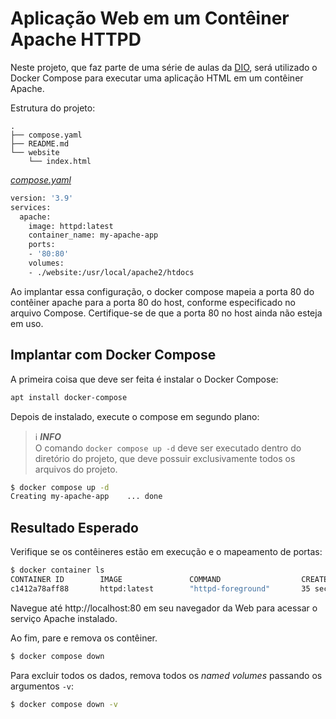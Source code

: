 # Aplicação Web em um Contêiner Apache HTTPD
Neste projeto, que faz parte de uma série de aulas da [DIO](https://www.dio.me/), será utilizado o Docker Compose para executar uma aplicação HTML em um contêiner Apache.

Estrutura do projeto:
```
.
├── compose.yaml
├── README.md
└── website
    └── index.html
```

[_compose.yaml_](compose.yaml)
```bash
version: '3.9'
services:
  apache:
    image: httpd:latest
    container_name: my-apache-app
    ports:
    - '80:80'
    volumes:
    - ./website:/usr/local/apache2/htdocs
```

Ao implantar essa configuração, o docker compose mapeia a porta 80 do contêiner apache para a porta 80 do host, conforme especificado no arquivo Compose. Certifique-se de que a porta 80 no host ainda não esteja em uso.

## Implantar com Docker Compose
A primeira coisa que deve ser feita é instalar o Docker Compose:
```bash
apt install docker-compose
```
Depois de instalado, execute o compose em segundo plano:

> ℹ️ **_INFO_**  
> O comando `docker compose up -d` deve ser executado dentro do diretório do projeto, que deve possuir exclusivamente todos os arquivos do projeto.

```bash
$ docker compose up -d
Creating my-apache-app    ... done
```

## Resultado Esperado
Verifique se os contêineres estão em execução e o mapeamento de portas:
```bash
$ docker container ls
CONTAINER ID        IMAGE               COMMAND                  CREATED             STATUS              PORTS                               NAMES
c1412a78aff88       httpd:latest        "httpd-foreground"       35 seconds ago      Up 34 seconds       0.0.0.0:80->80/tcp, :::80->80/tcp   my-apache-app
```

Navegue até http://localhost:80 em seu navegador da Web para acessar o serviço Apache instalado.

Ao fim, pare e remova os contêiner.

```bash
$ docker compose down
```

Para excluir todos os dados, remova todos os _named volumes_ passando os argumentos `-v`:
```bash
$ docker compose down -v
```